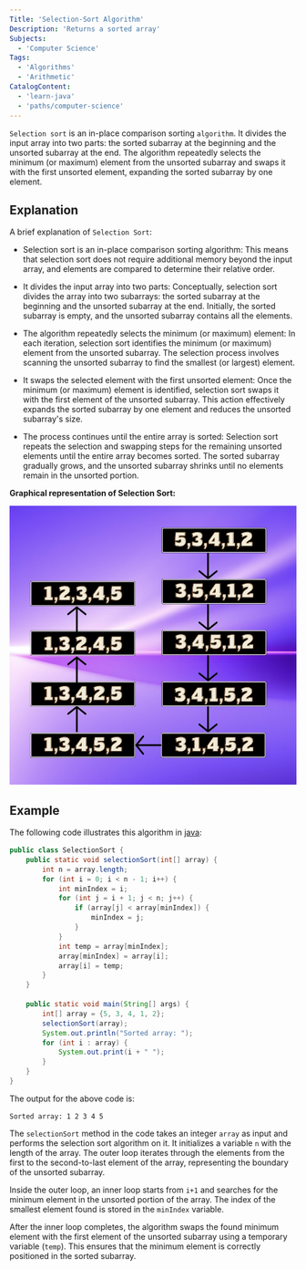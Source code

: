 ```yaml
---
Title: 'Selection-Sort Algorithm'
Description: 'Returns a sorted array'
Subjects:
  - 'Computer Science'
Tags:
  - 'Algorithms'
  - 'Arithmetic'
CatalogContent:
  - 'learn-java'
  - 'paths/computer-science'
---
```


`Selection sort` is an in-place comparison sorting `algorithm`. It divides the input array into two parts: the sorted subarray at the beginning and the unsorted subarray at the end. The algorithm repeatedly selects the minimum (or maximum) element from the unsorted subarray and swaps it with the first unsorted element, expanding the sorted subarray by one element.

## Explanation

A brief explanation of `Selection Sort`:

- Selection sort is an in-place comparison sorting algorithm: This means that selection sort does not require additional memory beyond the input array, and elements are compared to determine their relative order.

- It divides the input array into two parts: Conceptually, selection sort divides the array into two subarrays: the sorted subarray at the beginning and the unsorted subarray at the end. Initially, the sorted subarray is empty, and the unsorted subarray contains all the elements.

- The algorithm repeatedly selects the minimum (or maximum) element: In each iteration, selection sort identifies the minimum (or maximum) element from the unsorted subarray. The selection process involves scanning the unsorted subarray to find the smallest (or largest) element.

- It swaps the selected element with the first unsorted element: Once the minimum (or maximum) element is identified, selection sort swaps it with the first element of the unsorted subarray. This action effectively expands the sorted subarray by one element and reduces the unsorted subarray's size.

- The process continues until the entire array is sorted: Selection sort repeats the selection and swapping steps for the remaining unsorted elements until the entire array becomes sorted. The sorted subarray gradually grows, and the unsorted subarray shrinks until no elements remain in the unsorted portion.

**Graphical representation of Selection Sort:**

![Selection-Sort](selection-sort.jpg)

## Example

The following code illustrates this algorithm in [java](https://www.codecademy.com/learn/learn-java):

```java
public class SelectionSort {
    public static void selectionSort(int[] array) {
        int n = array.length;
        for (int i = 0; i < n - 1; i++) {
            int minIndex = i;
            for (int j = i + 1; j < n; j++) {
                if (array[j] < array[minIndex]) {
                    minIndex = j;
                }
            }
            int temp = array[minIndex];
            array[minIndex] = array[i];
            array[i] = temp;
        }
    }

    public static void main(String[] args) {
        int[] array = {5, 3, 4, 1, 2};
        selectionSort(array);
        System.out.println("Sorted array: ");
        for (int i : array) {
            System.out.print(i + " ");
        }
    }
}
```

The output for the above code is:

```shell
Sorted array: 1 2 3 4 5
```

The `selectionSort` method in the code takes an integer `array` as input and performs the selection sort algorithm on it. It initializes a variable `n` with the length of the array. The outer loop iterates through the elements from the first to the second-to-last element of the array, representing the boundary of the unsorted subarray.

Inside the outer loop, an inner loop starts from `i+1` and searches for the minimum element in the unsorted portion of the array. The index of the smallest element found is stored in the `minIndex` variable.

After the inner loop completes, the algorithm swaps the found minimum element with the first element of the unsorted subarray using a temporary variable (`temp`). This ensures that the minimum element is correctly positioned in the sorted subarray.
